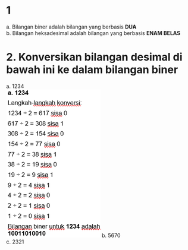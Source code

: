 <h1>1</h1>
a. Bilangan biner adalah bilangan yang berbasis <b>DUA</b></br>
b. Bilangan heksadesimal adalah bilangan yang berbasis <b>ENAM BELAS</b>
<h1>2. Konversikan bilangan desimal di bawah ini ke dalam bilangan biner</h1>
a. 1234</br> <img src="./Screenshot 2025-02-19 144000.png"></img>
b. 5670</br>	
c. 2321</br>



